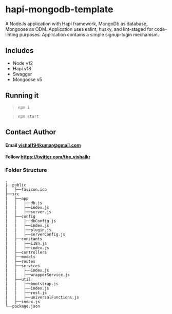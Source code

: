 # hapi-mongodb-template

A NodeJs application with Hapi framework, MongoDb as database, Mongoose as ODM. Application uses eslint, husky, and lint-staged for code-linting purposes.
Application contains a simple signup-login mechanism.

## Includes

- Node v12
- Hapi v18
- Swagger
- Mongoose v5

## Running it

> `npm i`

> `npm start`

## Contact Author
#### Email vishal194kumar@gmail.com
#### Follow https://twitter.com/the_vishalkr

### Folder Structure
    .
    ├──public
    |   ├──favicon.ico
    ├──src
    |   ├──app
    |   |   ├──db.js
    |   |   ├──index.js
    |   |   ├──server.js
    |   ├──config
    |   |   ├──dbConfig.js
    |   |   ├──index.js
    |   |   ├──plugin.js
    |   |   ├──serverConfig.js
    |   ├──constants
    |   |   ├──i18n.js
    |   |   ├──index.js
    |   ├──controllers
    |   ├──models
    |   ├──routes
    |   ├──services
    |   |   ├──index.js
    |   |   ├──wrapperService.js
    |   ├──util
    |   |   ├──bootstrap.js
    |   |   ├──index.js
    |   |   ├──rest.js
    |   |   ├──universalFunctions.js
    |   ├──index.js
    └──package.json